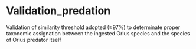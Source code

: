 # Validation_predation
Validation of similarity threshold adopted (≥97%) to determinate proper taxonomic assignation between the ingested Orius species and the species of Orius predator itself
